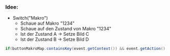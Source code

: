 ### Idee:
- Switch("Makro")
	- Schaue auf Makro "1234"
	- Schaue auf den Zustand von Makro "1234"
	- Ist der Zustand A -> Setze Bild C
	- Ist der Zustand B -> Setze Bild D 



```Java
if(buttonMakroMap.containsKey(event.getContext()) && event.getAction()..)

```